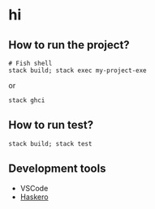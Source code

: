 # hi

## How to run the project?

```fish
# Fish shell
stack build; stack exec my-project-exe
```

or

```fish
stack ghci
```

## How to run test?

```fish
stack build; stack test
```


## Development tools

- VSCode
- [Haskero](https://marketplace.visualstudio.com/items?itemName=Vans.haskero)
